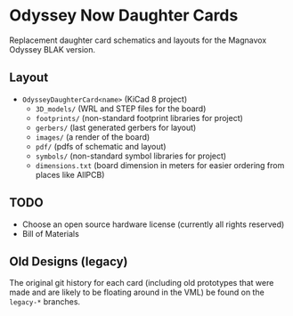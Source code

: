 # Odyssey Now Daughter Cards

Replacement daughter card schematics and layouts for the Magnavox Odyssey BLAK version.

## Layout
* `OdysseyDaughterCard<name>` (KiCad 8 project)
  * `3D_models/` (WRL and STEP files for the board)
  * `footprints/` (non-standard footprint libraries for project)
  * `gerbers/` (last generated gerbers for layout)
  * `images/` (a render of the board)
  * `pdf/` (pdfs of schematic and layout)
  * `symbols/` (non-standard symbol libraries for project)
  * `dimensions.txt` (board dimension in meters for easier ordering from places like AllPCB)
  
## TODO
* Choose an open source hardware license (currently all rights reserved)
* Bill of Materials

## Old Designs (legacy)
The original git history for each card (including old prototypes that were made and are likely to be floating around in the VML) be found on the `legacy-*` branches.
